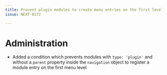 ```yaml
---
title: Prevent plugin modules to create menu entries on the first level of the main menu
issue: NEXT-8172

---
```

# Administration
* Added a condition which prevents modules with `type: 'plugin'` and without a `parent` property inside the `navigation` object to register a module entry on the first menu level 
